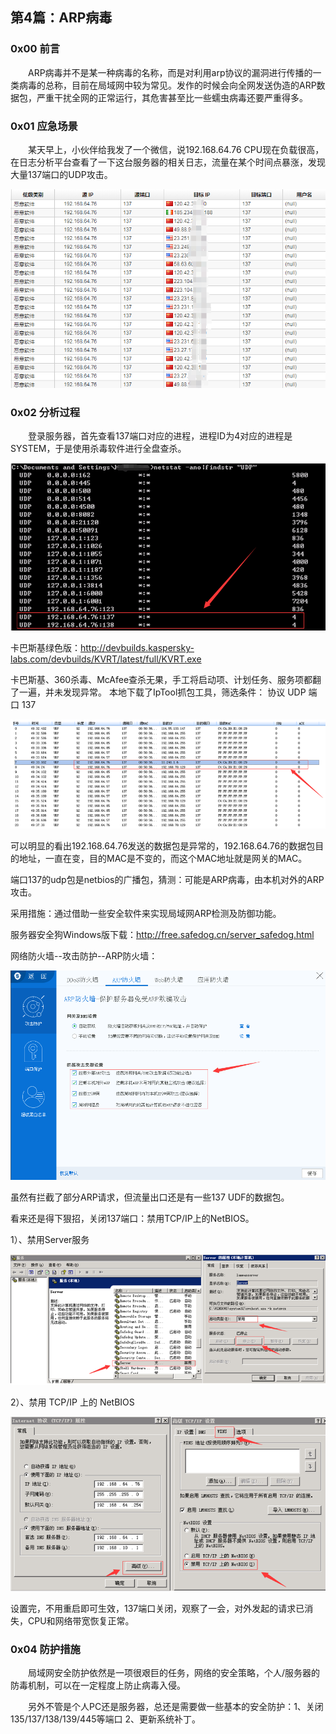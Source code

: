 ## 第4篇：ARP病毒

### 0x00 前言

　　ARP病毒并不是某一种病毒的名称，而是对利用arp协议的漏洞进行传播的一类病毒的总称，目前在局域网中较为常见。发作的时候会向全网发送伪造的ARP数据包，严重干扰全网的正常运行，其危害甚至比一些蠕虫病毒还要严重得多。

### 0x01 应急场景

 　　某天早上，小伙伴给我发了一个微信，说192.168.64.76 CPU现在负载很高，在日志分析平台查看了一下这台服务器的相关日志，流量在某个时间点暴涨，发现大量137端口的UDP攻击。

![](.\image\win-9-1.png)

### 0x02 分析过程

 　　登录服务器，首先查看137端口对应的进程，进程ID为4对应的进程是SYSTEM，于是使用杀毒软件进行全盘查杀。

![](.\image\win-9-2.png)

卡巴斯基绿色版：http://devbuilds.kaspersky-labs.com/devbuilds/KVRT/latest/full/KVRT.exe

卡巴斯基、360杀毒、McAfee查杀无果，手工将启动项、计划任务、服务项都翻了一遍，并未发现异常。
本地下载了IpTool抓包工具，筛选条件： 协议 UDP  端口 137

![](.\image\win-9-3.png)

可以明显的看出192.168.64.76发送的数据包是异常的，192.168.64.76的数据包目的地址，一直在变，目的MAC是不变的，而这个MAC地址就是网关的MAC。

端口137的udp包是netbios的广播包，猜测：可能是ARP病毒，由本机对外的ARP攻击。

采用措施：通过借助一些安全软件来实现局域网ARP检测及防御功能。

服务器安全狗Windows版下载：http://free.safedog.cn/server_safedog.html

网络防火墙--攻击防护--ARP防火墙：

![](.\image\win-9-4.png)

虽然有拦截了部分ARP请求，但流量出口还是有一些137 UDF的数据包。

看来还是得下狠招，关闭137端口：禁用TCP/IP上的NetBIOS。

1）、禁用Server服务

![](.\image\win-9-5.png)

2）、禁用 TCP/IP 上的 NetBIOS 

![](.\image\win-9-6.png)

 设置完，不用重启即可生效，137端口关闭，观察了一会，对外发起的请求已消失，CPU和网络带宽恢复正常。

### 0x04 防护措施

　　局域网安全防护依然是一项很艰巨的任务，网络的安全策略，个人/服务器的防毒机制，可以在一定程度上防止病毒入侵。

　　另外不管是个人PC还是服务器，总还是需要做一些基本的安全防护：1、关闭135/137/138/139/445等端口   2、更新系统补丁。

​							
